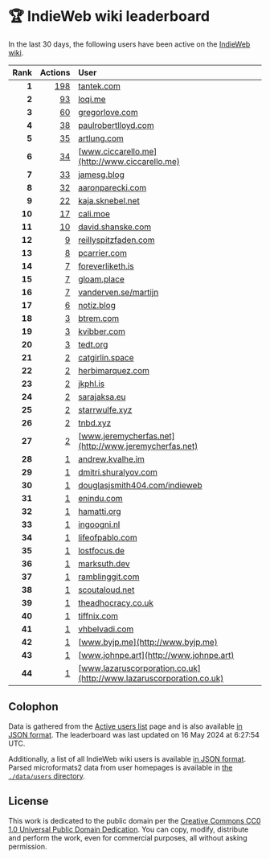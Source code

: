 # 🏆 IndieWeb wiki leaderboard

In the last 30 days, the following users have been active on the [IndieWeb wiki](https://indieweb.org).

| Rank | Actions | User |
|-----:|--------:|:-----|
| **1** | [198](https://indieweb.org/Special:Contributions/Tantek.com) | [tantek.com](http://tantek.com) |
| **2** | [93](https://indieweb.org/Special:Contributions/Loqi.me) | [loqi.me](http://loqi.me) |
| **3** | [60](https://indieweb.org/Special:Contributions/Gregorlove.com) | [gregorlove.com](http://gregorlove.com) |
| **4** | [38](https://indieweb.org/Special:Contributions/Paulrobertlloyd.com) | [paulrobertlloyd.com](http://paulrobertlloyd.com) |
| **5** | [35](https://indieweb.org/Special:Contributions/Artlung.com) | [artlung.com](http://artlung.com) |
| **6** | [34](https://indieweb.org/Special:Contributions/Www.ciccarello.me) | [www.ciccarello.me](http://www.ciccarello.me) |
| **7** | [33](https://indieweb.org/Special:Contributions/Jamesg.blog) | [jamesg.blog](http://jamesg.blog) |
| **8** | [32](https://indieweb.org/Special:Contributions/Aaronparecki.com) | [aaronparecki.com](http://aaronparecki.com) |
| **9** | [22](https://indieweb.org/Special:Contributions/Kaja.sknebel.net) | [kaja.sknebel.net](http://kaja.sknebel.net) |
| **10** | [17](https://indieweb.org/Special:Contributions/Cali.moe) | [cali.moe](http://cali.moe) |
| **11** | [10](https://indieweb.org/Special:Contributions/David.shanske.com) | [david.shanske.com](http://david.shanske.com) |
| **12** | [9](https://indieweb.org/Special:Contributions/Reillyspitzfaden.com) | [reillyspitzfaden.com](http://reillyspitzfaden.com) |
| **13** | [8](https://indieweb.org/Special:Contributions/Pcarrier.com) | [pcarrier.com](http://pcarrier.com) |
| **14** | [7](https://indieweb.org/Special:Contributions/Foreverliketh.is) | [foreverliketh.is](http://foreverliketh.is) |
| **15** | [7](https://indieweb.org/Special:Contributions/Gloam.place) | [gloam.place](http://gloam.place) |
| **16** | [7](https://indieweb.org/Special:Contributions/Vanderven.se_martijn) | [vanderven.se/martijn](http://vanderven.se/martijn) |
| **17** | [6](https://indieweb.org/Special:Contributions/Notiz.blog) | [notiz.blog](http://notiz.blog) |
| **18** | [3](https://indieweb.org/Special:Contributions/Btrem.com) | [btrem.com](http://btrem.com) |
| **19** | [3](https://indieweb.org/Special:Contributions/Kvibber.com) | [kvibber.com](http://kvibber.com) |
| **20** | [3](https://indieweb.org/Special:Contributions/Tedt.org) | [tedt.org](http://tedt.org) |
| **21** | [2](https://indieweb.org/Special:Contributions/Catgirlin.space) | [catgirlin.space](http://catgirlin.space) |
| **22** | [2](https://indieweb.org/Special:Contributions/Herbimarquez.com) | [herbimarquez.com](http://herbimarquez.com) |
| **23** | [2](https://indieweb.org/Special:Contributions/Jkphl.is) | [jkphl.is](http://jkphl.is) |
| **24** | [2](https://indieweb.org/Special:Contributions/Sarajaksa.eu) | [sarajaksa.eu](http://sarajaksa.eu) |
| **25** | [2](https://indieweb.org/Special:Contributions/Starrwulfe.xyz) | [starrwulfe.xyz](http://starrwulfe.xyz) |
| **26** | [2](https://indieweb.org/Special:Contributions/Tnbd.xyz) | [tnbd.xyz](http://tnbd.xyz) |
| **27** | [2](https://indieweb.org/Special:Contributions/Www.jeremycherfas.net) | [www.jeremycherfas.net](http://www.jeremycherfas.net) |
| **28** | [1](https://indieweb.org/Special:Contributions/Andrew.kvalhe.im) | [andrew.kvalhe.im](http://andrew.kvalhe.im) |
| **29** | [1](https://indieweb.org/Special:Contributions/Dmitri.shuralyov.com) | [dmitri.shuralyov.com](http://dmitri.shuralyov.com) |
| **30** | [1](https://indieweb.org/Special:Contributions/Douglasjsmith404.com_indieweb) | [douglasjsmith404.com/indieweb](http://douglasjsmith404.com/indieweb) |
| **31** | [1](https://indieweb.org/Special:Contributions/Enindu.com) | [enindu.com](http://enindu.com) |
| **32** | [1](https://indieweb.org/Special:Contributions/Hamatti.org) | [hamatti.org](http://hamatti.org) |
| **33** | [1](https://indieweb.org/Special:Contributions/Ingoogni.nl) | [ingoogni.nl](http://ingoogni.nl) |
| **34** | [1](https://indieweb.org/Special:Contributions/Lifeofpablo.com) | [lifeofpablo.com](http://lifeofpablo.com) |
| **35** | [1](https://indieweb.org/Special:Contributions/Lostfocus.de) | [lostfocus.de](http://lostfocus.de) |
| **36** | [1](https://indieweb.org/Special:Contributions/Marksuth.dev) | [marksuth.dev](http://marksuth.dev) |
| **37** | [1](https://indieweb.org/Special:Contributions/Ramblinggit.com) | [ramblinggit.com](http://ramblinggit.com) |
| **38** | [1](https://indieweb.org/Special:Contributions/Scoutaloud.net) | [scoutaloud.net](http://scoutaloud.net) |
| **39** | [1](https://indieweb.org/Special:Contributions/Theadhocracy.co.uk) | [theadhocracy.co.uk](http://theadhocracy.co.uk) |
| **40** | [1](https://indieweb.org/Special:Contributions/Tiffnix.com) | [tiffnix.com](http://tiffnix.com) |
| **41** | [1](https://indieweb.org/Special:Contributions/Vhbelvadi.com) | [vhbelvadi.com](http://vhbelvadi.com) |
| **42** | [1](https://indieweb.org/Special:Contributions/Www.byjp.me) | [www.byjp.me](http://www.byjp.me) |
| **43** | [1](https://indieweb.org/Special:Contributions/Www.johnpe.art) | [www.johnpe.art](http://www.johnpe.art) |
| **44** | [1](https://indieweb.org/Special:Contributions/Www.lazaruscorporation.co.uk) | [www.lazaruscorporation.co.uk](http://www.lazaruscorporation.co.uk) |


## Colophon

Data is gathered from the [Active users list](https://indieweb.org/Special:ActiveUsers) page and is also available [in JSON format](https://github.com/jgarber623/indieweb-wiki-leaderboard/blob/main/data/leaderboard.json). The leaderboard was last updated on 16 May 2024 at 6:27:54 UTC.

Additionally, a list of all IndieWeb wiki users is available [in JSON format](https://github.com/jgarber623/indieweb-wiki-leaderboard/blob/main/data/users.json). Parsed microformats2 data from user homepages is available in [the `./data/users` directory](https://github.com/jgarber623/indieweb-wiki-leaderboard/blob/main/data/users).

## License

This work is dedicated to the public domain per the [Creative Commons CC0 1.0 Universal Public Domain Dedication](https://creativecommons.org/publicdomain/zero/1.0/). You can copy, modify, distribute and perform the work, even for commercial purposes, all without asking permission.

